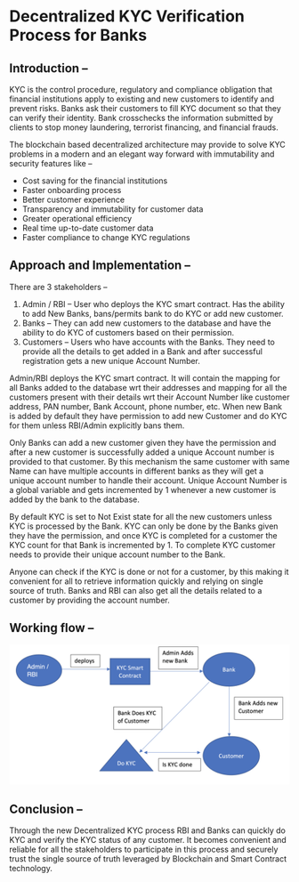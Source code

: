 # Decentralized KYC Verification Process for Banks

## Introduction –

KYC is the control procedure, regulatory and compliance obligation that financial
institutions apply to existing and new customers to identify and prevent risks. Banks
ask their customers to fill KYC document so that they can verify their identity. Bank
crosschecks the information submitted by clients to stop money laundering, terrorist
financing, and financial frauds.

The blockchain based decentralized architecture may provide to solve KYC
problems in a modern and an elegant way forward with immutability and security
features like –

- Cost saving for the financial institutions
- Faster onboarding process
- Better customer experience
- Transparency and immutability for customer data
- Greater operational efficiency
- Real time up-to-date customer data
- Faster compliance to change KYC regulations

## Approach and Implementation –

There are 3 stakeholders –
1.	Admin / RBI – User who deploys the KYC smart contract. Has the ability to add New Banks, bans/permits bank to do KYC or add new customer.
2.	Banks – They can add new customers to the database and have the ability to do KYC of customers based on their permission.
3.	Customers – Users who have accounts with the Banks. They need to provide all the details to get added in a Bank and after successful registration gets a new unique Account Number.

Admin/RBI deploys the KYC smart contract. It will contain the mapping for all Banks added to the database wrt their addresses and mapping for all the customers present with their details wrt their Account Number like customer address, PAN number, Bank Account, phone number, etc. When new Bank is added by default they have permission to add new Customer and do KYC for them unless RBI/Admin explicitly bans them.

Only Banks can add a new customer given they have the permission and after a new customer is successfully added a unique Account number is provided to that customer. By this mechanism the same customer with same Name can have multiple accounts in different banks as they will get a unique account number to handle their account. Unique Account Number is a global variable and gets incremented by 1 whenever a new customer is added by the bank to the database.

By default KYC is set to Not Exist state for all the new customers unless KYC is processed by the Bank. KYC can only be done by the Banks given they have the permission, and once KYC is completed for a customer the KYC count for that Bank is incremented by 1. To complete KYC customer needs to provide their unique account number to the Bank.

Anyone can check if the KYC is done or not for a customer, by this making it convenient for all to retrieve information quickly and relying on single source of truth. Banks and RBI can also get all the details related to a customer by providing the account number.

## Working flow –

![alt text](flow.png)

## Conclusion –

Through the new Decentralized KYC process RBI and Banks can quickly do KYC and verify the KYC status of any customer. It becomes convenient and reliable for all the stakeholders to participate in this process and securely trust the single source of truth leveraged by Blockchain and Smart Contract technology.

